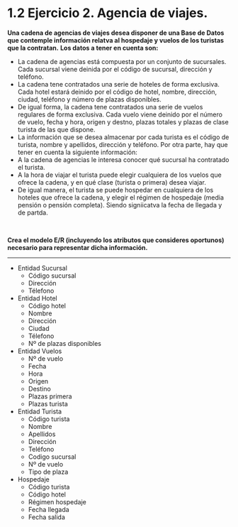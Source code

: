 # 1.2 Ejercicio 2. Agencia de viajes.
**Una cadena de agencias de viajes desea disponer de una Base de Datos que contemple información relatva al hospedaje y vuelos de los turistas que la contratan.**
**Los datos a tener en cuenta son:**

* La cadena de agencias está compuesta por un conjunto de sucursales. Cada sucursal viene
deinida por el código de sucursal, dirección y teléfono.
* La cadena tene contratados una serie de hoteles de forma exclusiva. Cada hotel estará
deinido por el código de hotel, nombre, dirección, ciudad, teléfono y número de plazas
disponibles.
* De igual forma, la cadena tene contratados una serie de vuelos regulares de forma
exclusiva. Cada vuelo viene deinido por el número de vuelo, fecha y hora, origen y destno,
plazas totales y plazas de clase turista de las que dispone.
* La información que se desea almacenar por cada turista es el código de turista, nombre y
apellidos, dirección y teléfono.
Por otra parte, hay que tener en cuenta la siguiente información:
* A la cadena de agencias le interesa conocer qué sucursal ha contratado el turista.
* A la hora de viajar el turista puede elegir cualquiera de los vuelos que ofrece la cadena, y en
qué clase (turista o primera) desea viajar.
* De igual manera, el turista se puede hospedar en cualquiera de los hoteles que ofrece la
cadena, y elegir el régimen de hospedaje (media pensión o pensión completa). Siendo
signiicatva la fecha de llegada y de partda.
<br>

**Crea el modelo E/R (incluyendo los atributos que consideres oportunos) necesario para
representar dicha información.**
<hr>

* Entidad Sucursal
  * Código sucursal
  * Dirección
  * Télefono
* Entidad Hotel
  * Código hotel
  * Nombre
  * Dirección
  * Ciudad
  * Télefono
  * Nº de plazas disponibles
* Entidad Vuelos
  * Nº de vuelo
  * Fecha
  * Hora
  * Origen
  * Destino
  * Plazas primera
  * Plazas turista
* Entidad Turista
  * Código turista
  * Nombre
  * Apellidos
  * Dirección
  * Teléfono
  * Codigo sucursal
  * Nº de vuelo
  * Tipo de plaza
* Hospedaje
  * Código turista
  * Código hotel
  * Régimen hospedaje
  * Fecha llegada
  * Fecha salida